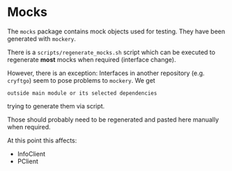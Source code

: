 # Mocks

The `mocks` package contains mock objects used for testing.
They have been generated with `mockery`.

There is a `scripts/regenerate_mocks.sh` script which can be executed to regenerate **most** mocks when required (interface change).

However, there is an exception:
Interfaces in another repository (e.g. `cryftgo`) seem to pose problems to `mockery`. We get 

`outside main module or its selected dependencies`

trying to generate them via script.

Those should probably need to be regenerated and pasted here manually when required.

At this point this affects:
* InfoClient
* PClient
